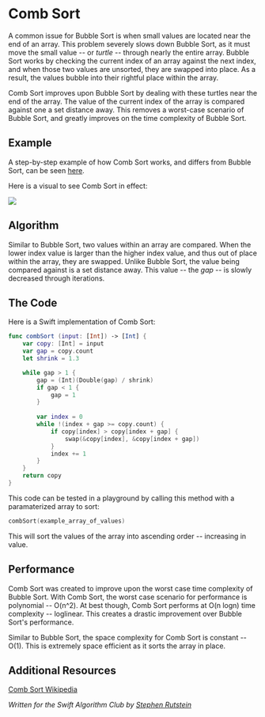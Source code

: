 # Comb Sort

A common issue for Bubble Sort is when small values are located near the end of an array. 
This problem severely slows down Bubble Sort, as it must move the small value -- or _turtle_ -- 
through nearly the entire array. Bubble Sort works by checking the current index of an array 
against the next index, and when those two values are unsorted, they are swapped into place. 
As a result, the values bubble into their rightful place within the array. 

Comb Sort improves upon Bubble Sort by dealing with these turtles near the end of the array. 
The value of the current index of the array is compared against one a set distance away. This 
removes a worst-case scenario of Bubble Sort, and greatly improves on the time complexity of Bubble Sort. 

## Example 

A step-by-step example of how Comb Sort works, and differs from Bubble Sort, can be seen [here](http://www.exforsys.com/tutorials/c-algorithms/comb-sort.html). 

Here is a visual to see Comb Sort in effect: 

![](https://upload.wikimedia.org/wikipedia/commons/4/46/Comb_sort_demo.gif)

## Algorithm 

Similar to Bubble Sort, two values within an array are compared. When the lower index value 
is larger than the higher index value, and thus out of place within the array, they are 
swapped. Unlike Bubble Sort, the value being compared against is a set distance away. This 
value -- the _gap_ -- is slowly decreased through iterations. 

## The Code 

Here is a Swift implementation of Comb Sort: 

```swift
func combSort (input: [Int]) -> [Int] {
    var copy: [Int] = input
    var gap = copy.count
    let shrink = 1.3

    while gap > 1 {
        gap = (Int)(Double(gap) / shrink)
        if gap < 1 {
            gap = 1
        }
    
        var index = 0
        while !(index + gap >= copy.count) {
            if copy[index] > copy[index + gap] {
                swap(&copy[index], &copy[index + gap])
            }
            index += 1
        }
    }
    return copy
}
```

This code can be tested in a playground by calling this method with a paramaterized array to sort: 

```swift
combSort(example_array_of_values)
```

This will sort the values of the array into ascending order -- increasing in value.  

## Performance

Comb Sort was created to improve upon the worst case time complexity of Bubble Sort. With Comb 
Sort, the worst case scenario for performance is polynomial -- O(n^2). At best though, Comb Sort 
performs at O(n logn) time complexity -- loglinear. This creates a drastic improvement over Bubble Sort's performance. 

Similar to Bubble Sort, the space complexity for Comb Sort is constant -- O(1). 
This is extremely space efficient as it sorts the array in place. 


## Additional Resources

[Comb Sort Wikipedia](https://en.wikipedia.org/wiki/Comb_sort)


*Written for the _Swift Algorithm Club_ by [Stephen Rutstein](https://github.com/srutstein21)*
